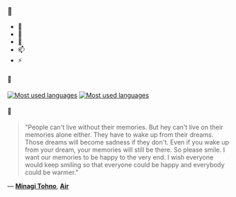 ### 👋

- 🔭
- 🌱
- 💬
- 📫
- ⚡

#### 🧏

[![Most used languages](https://github-readme-stats-aynah.vercel.app/api/top-langs/?username=aynh&theme=solarized-dark&langs_count=6&layout=compact&hide_title=true)](https://github.com/anuraghazra/github-readme-stats#gh-dark-mode-only)
[![Most used languages](https://github-readme-stats-aynah.vercel.app/api/top-langs/?username=aynh&theme=solarized-light&langs_count=6&layout=compact&hide_title=true)](https://github.com/anuraghazra/github-readme-stats#gh-light-mode-only)

#### 💬

> "People can't live without their memories. But hey can't live on their memories alone either. They have to wake up from their dreams. Those dreams will become sadness if they don't. Even if you wake up from your dream, your memories will still be there. So please smile. I want our memories to be happy to the very end. I wish everyone would keep smiling so that everyone could be happy and everybody could be warmer."

&mdash; [**Minagi Tohno**](https://myanimelist.net/character.php?q=Minagi%20Tohno&cat=character), [**Air**](https://myanimelist.net/search/all?q=Air&cat=all)
